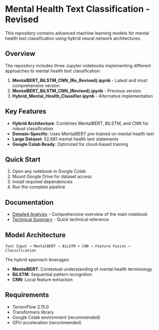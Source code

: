 # Mental Health Text Classification - Revised

This repository contains advanced machine learning models for mental health text classification using hybrid neural network architectures.

## Overview

The repository includes three Jupyter notebooks implementing different approaches to mental health text classification:

1. **MentalBERT_BiLSTM_CNN_(Re_Revised).ipynb** - Latest and most comprehensive version
2. **MentalBERT_BiLSTM_CNN_(Revised).ipynb** - Previous version 
3. **Hybrid_Mental_Health_Classifier.ipynb** - Alternative implementation

## Key Features

- **Hybrid Architecture**: Combines MentalBERT, BiLSTM, and CNN for robust classification
- **Domain-Specific**: Uses MentalBERT pre-trained on mental health text
- **Large Dataset**: 52,681 mental health text statements
- **Google Colab Ready**: Optimized for cloud-based training

## Quick Start

1. Open any notebook in Google Colab
2. Mount Google Drive for dataset access
3. Install required dependencies
4. Run the complete pipeline

## Documentation

- [Detailed Analysis](NOTEBOOK_ANALYSIS.md) - Comprehensive overview of the main notebook
- [Technical Summary](TECHNICAL_SUMMARY.md) - Quick technical reference

## Model Architecture

```
Text Input → MentalBERT → BiLSTM + CNN → Feature Fusion → Classification
```

The hybrid approach leverages:
- **MentalBERT**: Contextual understanding of mental health terminology
- **BiLSTM**: Sequential pattern recognition
- **CNN**: Local feature extraction

## Requirements

- TensorFlow 2.15.0
- Transformers library
- Google Colab environment (recommended)
- GPU acceleration (recommended)